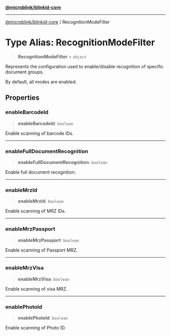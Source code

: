 [**@microblink/blinkid-core**](../README.md)

***

[@microblink/blinkid-core](../README.md) / RecognitionModeFilter

# Type Alias: RecognitionModeFilter

> **RecognitionModeFilter** = `object`

Represents the configuration used to enable/disable recognition of specific
document groups.

By default, all modes are enabled.

## Properties

### enableBarcodeId

> **enableBarcodeId**: `boolean`

Enable scanning of barcode IDs.

***

### enableFullDocumentRecognition

> **enableFullDocumentRecognition**: `boolean`

Enable full document recognition.

***

### enableMrzId

> **enableMrzId**: `boolean`

Enable scanning of MRZ IDs.

***

### enableMrzPassport

> **enableMrzPassport**: `boolean`

Enable scanning of Passport MRZ.

***

### enableMrzVisa

> **enableMrzVisa**: `boolean`

Enable scanning of visa MRZ.

***

### enablePhotoId

> **enablePhotoId**: `boolean`

Enable scanning of Photo ID.
